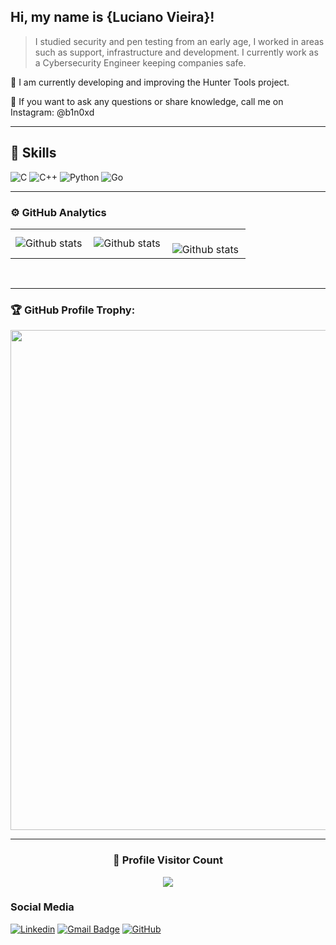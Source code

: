 ##  Hi, my name is <strong>{Luciano Vieira}!</strong>

> I studied security and pen testing from an early age, I worked in areas such as support, infrastructure and development. I currently work as a Cybersecurity Engineer keeping companies safe.

🔭 I am currently developing and improving the Hunter Tools project.

💬 If you want to ask any questions or share knowledge, call me on Instagram: @b1n0xd

---

## 🚀 Skills

![C](https://img.shields.io/badge/C-A8B9CC.svg?style=for-the-badge&logo=C&logoColor=black)
![C++](https://img.shields.io/badge/C++-00599C.svg?style=for-the-badge&logo=C++&logoColor=white)
![Python](https://img.shields.io/badge/Python-3776AB.svg?style=for-the-badge&logo=Python&logoColor=white)
![Go](https://img.shields.io/badge/Go-00ADD8.svg?style=for-the-badge&logo=Go&logoColor=white)


---

### ⚙️ GitHub Analytics

<table>
  <tr>
    <td>
       <img align="left" src="https://github-readme-stats.vercel.app/api?username=b1n0xd&theme=dark&hide_border=false&include_all_commits=true&count_private=true" alt="Github stats" />
      </td>
    <td>
<img align="left" src="https://github-readme-stats.vercel.app/api/top-langs/?username=b1n0xd&theme=dark&hide_border=false&include_all_commits=true&count_private=true&layout=compact" alt="Github stats" />
  </td>
    <td>
<br/>
<img align="left" src="https://github-readme-streak-stats.herokuapp.com/?user=b1n0xd&theme=dark&hide_border=false" alt="Github stats" />
 </td>
  </tr>
</table><br/>

---

### 🏆 GitHub Profile Trophy:
<p align="center">
<a href="https://github.com/ryo-ma/github-profile-trophy">
  <img width=800 src="https://github-profile-trophy.vercel.app/?username=b1n0xd&column=8&theme=darkhub&no-frame=true&no-bg=true"/>
</a>
</p>

---
  
<div align=center>
  <h3><b>📍 Profile Visitor Count</b></h3>
</div>
    
<p align="center" >   
  <img src="https://profile-counter.glitch.me/b1n0xd/count.svg" />  
</p>

<h3>Social Media</h3>

[![Linkedin](https://img.shields.io/badge/-lucianovieirapro-blue?style=flat-square&logo=Linkedin&logoColor=white&link=https://www.linkedin.com/in/lucianovieirapro/)](https://www.linkedin.com/in/lucianovieirapro/)
[![Gmail Badge](https://img.shields.io/badge/-lucianovieiradev@gmail.com-006bed?style=flat-square&logo=Gmail&logoColor=white&link=mailto:lucianovieiradev@gmail.co)](mailto:lucianovieiradev@gmail.com)
[![GitHub](https://img.shields.io/github/followers/iuricode?label=follow&style=social)](https://github.com/b1n0xd)
